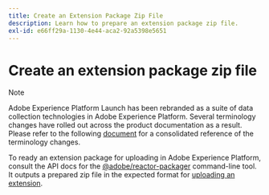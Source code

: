 ```yaml
---
title: Create an Extension Package Zip File
description: Learn how to prepare an extension package zip file.
exl-id: e66ff29a-1130-4e44-aca2-92a5398e5651
---
```

# Create an extension package zip file

>[!NOTE]
>
>Adobe Experience Platform Launch has been rebranded as a suite of data collection technologies in Adobe Experience Platform. Several terminology changes have rolled out across the product documentation as a result. Please refer to the following [document](../../term-updates.md) for a consolidated reference of the terminology changes.

To ready an extension package for uploading in Adobe Experience Platform, consult the API docs for the [@adobe/reactor-packager](https://www.npmjs.com/package/@adobe/reactor-packager) command-line tool. It outputs a prepared zip file in the expected format for [uploading an extension](./upload-and-test.md).